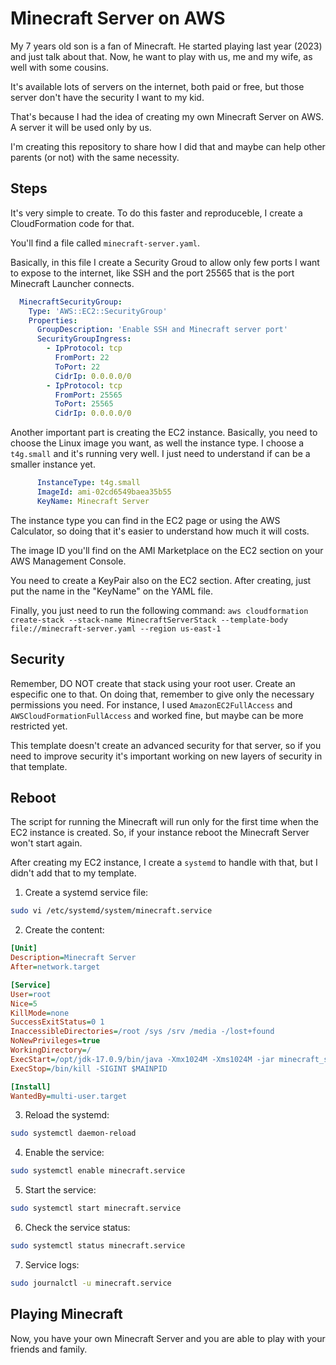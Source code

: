 # Minecraft Server on AWS

My 7 years old son is a fan of Minecraft. He started playing last year (2023) and just talk about that. Now, he want to play with us, me and my wife, as well with some cousins.

It's available lots of servers on the internet, both paid or free, but those server don't have the security I want to my kid.

That's because I had the idea of creating my own Minecraft Server on AWS. A server it will be used only by us.

I'm creating this repository to share how I did that and maybe can help other parents (or not) with the same necessity.

## Steps

It's very simple to create. To do this faster and reproduceble, I create a CloudFormation code for that.

You'll find a file called `minecraft-server.yaml`.

Basically, in this file I create a Security Groud to allow only few ports I want to expose to the internet, like SSH and the port 25565 that is the port Minecraft Launcher connects.

```yaml
  MinecraftSecurityGroup:
    Type: 'AWS::EC2::SecurityGroup'
    Properties:
      GroupDescription: 'Enable SSH and Minecraft server port'
      SecurityGroupIngress:
        - IpProtocol: tcp
          FromPort: 22
          ToPort: 22
          CidrIp: 0.0.0.0/0
        - IpProtocol: tcp
          FromPort: 25565
          ToPort: 25565
          CidrIp: 0.0.0.0/0
```

Another important part is creating the EC2 instance. Basically, you need to choose the Linux image you want, as well the instance type. I choose a `t4g.small` and it's running very well. I just need to understand if can be a smaller instance yet.

```yaml
      InstanceType: t4g.small
      ImageId: ami-02cd6549baea35b55
      KeyName: Minecraft Server
```

The instance type you can find in the EC2 page or using the AWS Calculator, so doing that it's easier to understand how much it will costs.

The image ID you'll find on the AMI Marketplace on the EC2 section on your AWS Management Console.

You need to create a KeyPair also on the EC2 section. After creating, just put the name in the "KeyName" on the YAML file.

Finally, you just need to run the following command:
`aws cloudformation create-stack --stack-name MinecraftServerStack --template-body file://minecraft-server.yaml --region us-east-1`

## Security

Remember, DO NOT create that stack using your root user. Create an especific one to that. On doing that, remember to give only the necessary permissions you need. For instance, I used `AmazonEC2FullAccess` and `AWSCloudFormationFullAccess` and worked fine, but maybe can be more restricted yet.

This template doesn't create an advanced security for that server, so if you need to improve security it's important working on new layers of security in that template.

## Reboot

The script for running the Minecraft will run only for the first time when the EC2 instance is created. So, if your instance reboot the Minecraft Server won't start again.

After creating my EC2 instance, I create a `systemd` to handle with that, but I didn't add that to my template.

1. Create a systemd service file:
```bash
sudo vi /etc/systemd/system/minecraft.service
```

2. Create the content:
```ini
[Unit]
Description=Minecraft Server
After=network.target

[Service]
User=root
Nice=5
KillMode=none
SuccessExitStatus=0 1
InaccessibleDirectories=/root /sys /srv /media -/lost+found
NoNewPrivileges=true
WorkingDirectory=/
ExecStart=/opt/jdk-17.0.9/bin/java -Xmx1024M -Xms1024M -jar minecraft_server.jar nogui
ExecStop=/bin/kill -SIGINT $MAINPID

[Install]
WantedBy=multi-user.target
```

3. Reload the systemd:

```bash
sudo systemctl daemon-reload
```

4. Enable the service:

```bash
sudo systemctl enable minecraft.service
```

5. Start the service:

```bash
sudo systemctl start minecraft.service
```

6. Check the service status:

```bash
sudo systemctl status minecraft.service
```

7. Service logs:

```bash
sudo journalctl -u minecraft.service
```
## Playing Minecraft

Now, you have your own Minecraft Server and you are able to play with your friends and family.